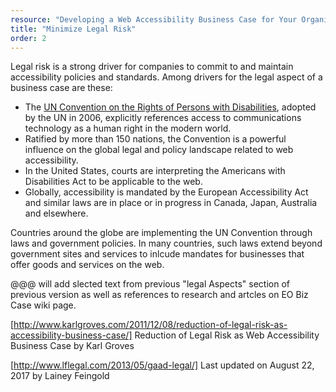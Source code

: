 ```yaml
---
resource: "Developing a Web Accessibility Business Case for Your Organization"
title: "Minimize Legal Risk"
order: 2
---
```


Legal risk is a strong driver for companies to commit to and maintain accessibility policies and standards. Among drivers for the legal aspect of a business case are these:
* The [UN Convention on the Rights of Persons with Disabilities](http://www.un.org/disabilities/default.asp?navid=12&pid=150), adopted by the UN in 2006, explicitly references access to communications technology as a human right in the modern world. 
* Ratified by more than 150 nations, the Convention is a powerful influence on the global legal and policy landscape related to web accessibility. 
* In the United States, courts are interpreting the Americans with Disabilities Act to be applicable to the web.
* Globally, accessibility is mandated by the European Accessibility Act and similar laws are in place or in progress in Canada, Japan, Australia and elsewhere. 

Countries around the globe are implementing the UN Convention through laws and government policies. In many countries, such laws extend beyond government sites and services to inlcude mandates for businesses that offer goods and services on the web. 

@@@ will add slected text from previous "legal Aspects" section of previous version as well as references to research and artcles on EO Biz Case wiki page.

[http://www.karlgroves.com/2011/12/08/reduction-of-legal-risk-as-accessibility-business-case/] Reduction of Legal Risk as Web Accessibility Business Case by Karl Groves

[http://www.lflegal.com/2013/05/gaad-legal/] Last updated on August 22, 2017 by Lainey Feingold 
